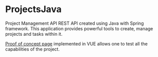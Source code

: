 # ProjectsJava
Project Management API
REST API created using Java with Spring framework. This application provides powerful tools to create, manage projects and tasks within it. 

<a href="https://github.com/bmiskowicz/vue-auth" target="_blank">Proof of concept page</a> implemented in VUE  allows one to test all the capabilities of the project.
